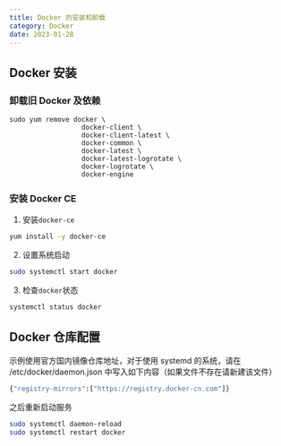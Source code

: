 ```yaml
---
title: Docker 的安装和卸载
category: Docker
date: 2023-01-28
---
```


## Docker 安装

### 卸载旧 Docker 及依赖

```shell
sudo yum remove docker \
                  docker-client \
                  docker-client-latest \
                  docker-common \
                  docker-latest \
                  docker-latest-logrotate \
                  docker-logrotate \
                  docker-engine
```

### 安装 Docker CE

1. 安装`docker-ce`

```bash
yum install -y docker-ce
```

2. 设置系统启动

```bash
sudo systemctl start docker
```

3. 检查`docker`状态

```bash
systemctl status docker
```

## Docker 仓库配置

示例使用官方国内镜像仓库地址，对于使用 systemd 的系统，请在 /etc/docker/daemon.json 中写入如下内容（如果文件不存在请新建该文件）

```bash
{"registry-mirrors":["https://registry.docker-cn.com"]}
```

之后重新启动服务

```bash
sudo systemctl daemon-reload
sudo systemctl restart docker
```